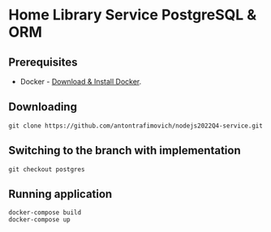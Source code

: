 # Home Library Service PostgreSQL & ORM

## Prerequisites

- Docker - [Download & Install Docker](https://docs.docker.com/get-docker/).

## Downloading

```
git clone https://github.com/antontrafimovich/nodejs2022Q4-service.git
```

## Switching to the branch with implementation

```
git checkout postgres
```

## Running application

```
docker-compose build
docker-compose up
```